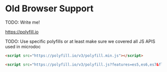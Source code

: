 # Old Browser Support

TODO: Write me!

<https://polyfill.io>

TODO: Use specific polyfills or at least make sure we covered all JS APIS used in microdoc

```html
<script src="https://polyfill.io/v3/polyfill.min.js"></script>
```

```html
<script src="https://polyfill.io/v3/polyfill.js?features=es5,es6,es7&flags=gated"></script>
```
